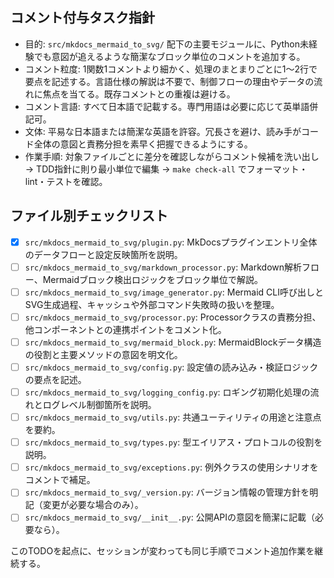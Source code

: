 ## コメント付与タスク指針
- 目的: `src/mkdocs_mermaid_to_svg/` 配下の主要モジュールに、Python未経験でも意図が追えるような簡潔なブロック単位のコメントを追加する。
- コメント粒度: 1関数1コメントより細かく、処理のまとまりごとに1〜2行で要点を記述する。言語仕様の解説は不要で、制御フローの理由やデータの流れに焦点を当てる。既存コメントとの重複は避ける。
- コメント言語: すべて日本語で記載する。専門用語は必要に応じて英単語併記可。
- 文体: 平易な日本語または簡潔な英語を許容。冗長さを避け、読み手がコード全体の意図と責務分担を素早く把握できるようにする。
- 作業手順: 対象ファイルごとに差分を確認しながらコメント候補を洗い出し → TDD指針に則り最小単位で編集 → `make check-all` でフォーマット・lint・テストを確認。

## ファイル別チェックリスト
- [x] `src/mkdocs_mermaid_to_svg/plugin.py`: MkDocsプラグインエントリ全体のデータフローと設定反映箇所を説明。
- [ ] `src/mkdocs_mermaid_to_svg/markdown_processor.py`: Markdown解析フロー、Mermaidブロック検出ロジックをブロック単位で解説。
- [ ] `src/mkdocs_mermaid_to_svg/image_generator.py`: Mermaid CLI呼び出しとSVG生成過程、キャッシュや外部コマンド失敗時の扱いを整理。
- [ ] `src/mkdocs_mermaid_to_svg/processor.py`: Processorクラスの責務分担、他コンポーネントとの連携ポイントをコメント化。
- [ ] `src/mkdocs_mermaid_to_svg/mermaid_block.py`: MermaidBlockデータ構造の役割と主要メソッドの意図を明文化。
- [ ] `src/mkdocs_mermaid_to_svg/config.py`: 設定値の読み込み・検証ロジックの要点を記述。
- [ ] `src/mkdocs_mermaid_to_svg/logging_config.py`: ロギング初期化処理の流れとログレベル制御箇所を説明。
- [ ] `src/mkdocs_mermaid_to_svg/utils.py`: 共通ユーティリティの用途と注意点を要約。
- [ ] `src/mkdocs_mermaid_to_svg/types.py`: 型エイリアス・プロトコルの役割を説明。
- [ ] `src/mkdocs_mermaid_to_svg/exceptions.py`: 例外クラスの使用シナリオをコメントで補足。
- [ ] `src/mkdocs_mermaid_to_svg/_version.py`: バージョン情報の管理方針を明記（変更が必要な場合のみ）。
- [ ] `src/mkdocs_mermaid_to_svg/__init__.py`: 公開APIの意図を簡潔に記載（必要なら）。

このTODOを起点に、セッションが変わっても同じ手順でコメント追加作業を継続する。
